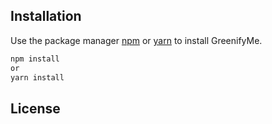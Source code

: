 

## Installation

Use the package manager [npm](https://docs.npmjs.com/cli/v8/commands/npm-install) or [yarn](https://classic.yarnpkg.com/lang/en/docs/install/#mac-stableÏ) to install GreenifyMe.


```bash
npm install
or
yarn install
```



## License
